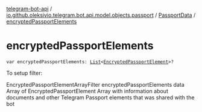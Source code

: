 [telegram-bot-api](../../index.md) / [io.github.oleksivio.telegram.bot.api.model.objects.passport](../index.md) / [PassportData](index.md) / [encryptedPassportElements](./encrypted-passport-elements.md)

# encryptedPassportElements

`var encryptedPassportElements: `[`List`](https://kotlinlang.org/api/latest/jvm/stdlib/kotlin.collections/-list/index.html)`<`[`EncryptedPassportElement`](../-encrypted-passport-element/index.md)`>?`

To setup filter:

EncryptedPassportElementArrayFilter encryptedPassportElements data Array of EncryptedPassportElement Array
with information about documents and other Telegram Passport elements that was shared with the bot

